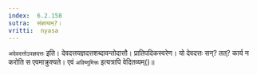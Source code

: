 ```yaml
---
index:  6.2.158
sutra:  संज्ञायाम्?।
vritti:  nyasa
---
```


`अदेवदत्तोऽपज्ञदत्तः` इति। देवदत्तयज्ञदत्तशब्दावन्तोदात्तौ। प्रातिपदिकस्वरेण। यो देवदत्तः सन्? तत्? कार्य न करोति स एवमाक्रुश्यते। एवं `अविष्णुमित्त्रः` इत्यत्रापि वेदितव्यम्()॥
